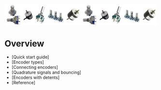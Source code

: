 
![Banner]

# Overview

- [Quick start guide]
- [Encoder types]
- [Connecting encoders]
- [Quadrature signals and bouncing]
- [Encoders with detents]
- [Reference]


<!----------------------------------------------------------------------------->

[Banner]: ../Resources/Image/encoder.png


